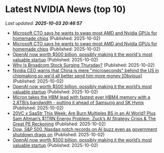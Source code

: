 # Latest NVIDIA News (top 10)
_Last updated: **2025-10-03 20:46:57**_

- [Microsoft CTO says he wants to swap most AMD and Nvidia GPUs for homemade chips](https://biztoc.com/x/74f42200d4cc163c) (Published: 2025-10-02)
- [Microsoft CTO says he wants to swap most AMD and Nvidia GPUs for homemade chips](https://www.theregister.com/2025/10/02/microsoft_maia_dc/) (Published: 2025-10-02)
- [OpenAI now worth $500 billion, possibly making it the world's most valuable startup](https://abcnews.go.com/Business/wireStory/openai-now-worth-500-billion-possibly-making-worlds-126162606) (Published: 2025-10-02)
- [Why Is Broadcom Stock Surging Thursday?](https://www.benzinga.com/markets/tech/25/10/48002704/why-is-broadcom-stock-surging-thursday) (Published: 2025-10-02)
- [Nvidia CEO warns that China is mere "microseconds" behind the US in chipmaking so we'd all better send him more money [Obvious]](https://www.fark.com/comments/13831832/Nvidia-CEO-warns-that-China-is-mere-microseconds-behind-US-in-chipmaking-so-wed-all-better-send-him-more-money) (Published: 2025-10-02)
- [OpenAI now worth $500 billion, possibly making it the world’s most valuable startup](https://www.bostonherald.com/2025/10/02/openai-startup-value/) (Published: 2025-10-02)
- [Micron takes the HBM lead with fastest ever HBM4 memory with a 2.8TB/s bandwidth - putting it ahead of Samsung and SK Hynix](https://www.techradar.com/pro/micron-takes-the-hbm-lead-with-fastest-ever-hbm4-memory-with-a-2-8tb-s-bandwidth-putting-it-ahead-of-samsung-and-sk-hynix) (Published: 2025-10-02)
- [20VC x SaaStr This Week: Are Burn Multiples BS in an AI World? Plus Sam Altman’s $1TRN Energy Problem, Zuck’s AI Strategy Crisis & The Great PE Reckoning](https://www.saastr.com/20vc-x-saastr-this-week-are-burn-multiples-bs-in-an-ai-world-plus-sam-altmans-1trn-energy-problem-zucks-ai-strategy-crisis-the-great-pe-reckoning/) (Published: 2025-10-02)
- [Dow, S&P 500, Nasdaq notch records on AI buzz even as government shutdown drags on](https://finance.yahoo.com/news/live/dow-sp-500-nasdaq-notch-records-on-ai-buzz-even-as-government-shutdown-drags-on-200207403.html) (Published: 2025-10-02)
- [OpenAI now worth $500 billion, possibly making it the world’s most valuable startup](https://financialpost.com/pmn/openai-now-worth-500-billion-possibly-making-it-the-worlds-most-valuable-startup) (Published: 2025-10-02)
